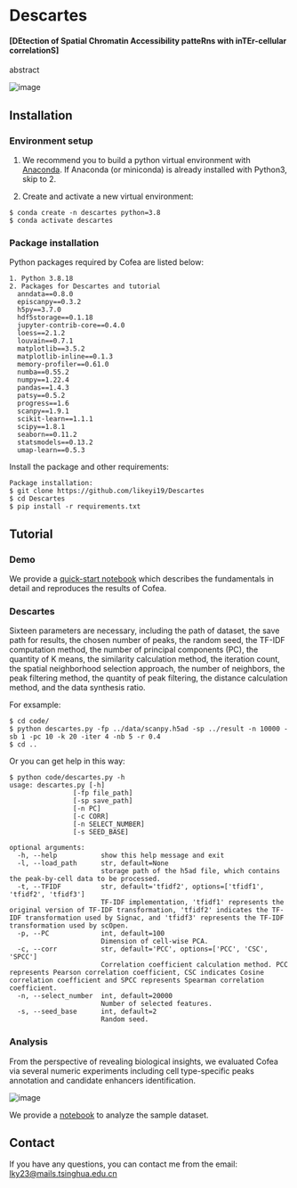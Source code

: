 # Descartes

#### [DEtection of Spatial Chromatin Accessibility patteRns with inTEr-cellular correlationS]

abstract

![image]()

## Installation  

### Environment setup

1. We recommend you to build a python virtual environment with [Anaconda](https://docs.anaconda.com/free/anaconda/install/linux/).  If Anaconda (or miniconda) is already installed with Python3, skip to 2.

2. Create and activate a new virtual environment:

```
$ conda create -n descartes python=3.8
$ conda activate descartes
```

### Package installation

Python packages required by Cofea are listed below:

```
1. Python 3.8.18
2. Packages for Descartes and tutorial
  anndata==0.8.0
  episcanpy==0.3.2
  h5py==3.7.0
  hdf5storage==0.1.18
  jupyter-contrib-core==0.4.0
  loess==2.1.2
  louvain==0.7.1
  matplotlib==3.5.2
  matplotlib-inline==0.1.3
  memory-profiler==0.61.0
  numba==0.55.2
  numpy==1.22.4
  pandas==1.4.3
  patsy==0.5.2
  progress==1.6
  scanpy==1.9.1
  scikit-learn==1.1.1
  scipy==1.8.1
  seaborn==0.11.2
  statsmodels==0.13.2
  umap-learn==0.5.3
```

Install the package and other requirements:

```  
Package installation:
$ git clone https://github.com/likeyi19/Descartes   
$ cd Descartes   
$ pip install -r requirements.txt
```

## Tutorial

### Demo

We provide a [quick-start notebook](https://github.com/likeyi19/Descartes/blob/main/code/demo.ipynb) which describes the fundamentals in detail and reproduces the results of Cofea.

### Descartes

Sixteen parameters are necessary, including the path of dataset, the save path for results, the chosen number of peaks, the random seed, the TF-IDF computation method, the number of principal components (PC), the quantity of K means, the similarity calculation method, the iteration count, the spatial neighborhood selection approach, the number of neighbors, the peak filtering method, the quantity of peak filtering, the distance calculation method, and the data synthesis ratio.

For exsample:
```
$ cd code/
$ python descartes.py -fp ../data/scanpy.h5ad -sp ../result -n 10000 -sb 1 -pc 10 -k 20 -iter 4 -nb 5 -r 0.4
$ cd ..
```

Or you can get help in this way:
```  
$ python code/descartes.py -h
usage: descartes.py [-h] 
                [-fp file_path] 
                [-sp save_path] 
                [-n PC] 
                [-c CORR] 
                [-n SELECT_NUMBER] 
                [-s SEED_BASE]

optional arguments:
  -h, --help           show this help message and exit
  -l, --load_path      str, default=None
                       storage path of the h5ad file, which contains the peak-by-cell data to be processed.
  -t, --TFIDF          str, default='tfidf2', options=['tfidf1', 'tfidf2', 'tfidf3']
                       TF-IDF implementation, 'tfidf1' represents the original version of TF-IDF transformation, 'tfidf2' indicates the TF-IDF transformation used by Signac, and 'tfidf3' represents the TF-IDF transformation used by scOpen.
  -p, --PC             int, default=100
                       Dimension of cell-wise PCA.
  -c, --corr           str, default='PCC', options=['PCC', 'CSC', 'SPCC']
                       Correlation coefficient calculation method. PCC represents Pearson correlation coefficient, CSC indicates Cosine correlation coefficient and SPCC represents Spearman correlation coefficient.
  -n, --select_number  int, default=20000
                       Number of selected features.
  -s, --seed_base      int, default=2
                       Random seed.
```  

### Analysis

From the perspective of revealing biological insights, we evaluated Cofea via several numeric experiments including cell type-specific peaks annotation and candidate enhancers identification.

![image]()

We provide a [notebook]() to analyze the sample dataset.

## Contact 
If you have any questions, you can contact me from the email: <lky23@mails.tsinghua.edu.cn>
